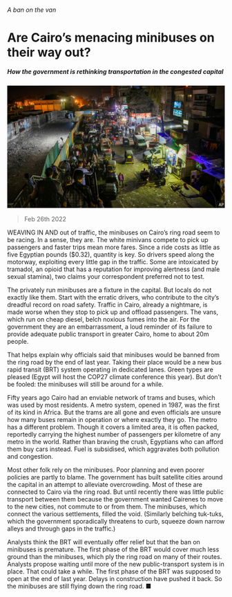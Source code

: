 ###### A ban on the van

# Are Cairo’s menacing minibuses on their way out? 

##### How the government is rethinking transportation in the congested capital 

![image](images/20220226_map503.jpg) 

> Feb 26th 2022 

WEAVING IN AND out of traffic, the minibuses on Cairo’s ring road seem to be racing. In a sense, they are. The white minivans compete to pick up passengers and faster trips mean more fares. Since a ride costs as little as five Egyptian pounds ($0.32), quantity is key. So drivers speed along the motorway, exploiting every little gap in the traffic. Some are intoxicated by tramadol, an opioid that has a reputation for improving alertness (and male sexual stamina), two claims your correspondent preferred not to test.

The privately run minibuses are a fixture in the capital. But locals do not exactly like them. Start with the erratic drivers, who contribute to the city’s dreadful record on road safety. Traffic in Cairo, already a nightmare, is made worse when they stop to pick up and offload passengers. The vans, which run on cheap diesel, belch noxious fumes into the air. For the government they are an embarrassment, a loud reminder of its failure to provide adequate public transport in greater Cairo, home to about 20m people.


That helps explain why officials said that minibuses would be banned from the ring road by the end of last year. Taking their place would be a new bus rapid transit (BRT) system operating in dedicated lanes. Green types are pleased (Egypt will host the COP27 climate conference this year). But don’t be fooled: the minibuses will still be around for a while.

Fifty years ago Cairo had an enviable network of trams and buses, which was used by most residents. A metro system, opened in 1987, was the first of its kind in Africa. But the trams are all gone and even officials are unsure how many buses remain in operation or where exactly they go. The metro has a different problem. Though it covers a limited area, it is often packed, reportedly carrying the highest number of passengers per kilometre of any metro in the world. Rather than braving the crush, Egyptians who can afford them buy cars instead. Fuel is subsidised, which aggravates both pollution and congestion.

Most other folk rely on the minibuses. Poor planning and even poorer policies are partly to blame. The government has built satellite cities around the capital in an attempt to alleviate overcrowding. Most of these are connected to Cairo via the ring road. But until recently there was little public transport between them because the government wanted Cairenes to move to the new cities, not commute to or from them. The minibuses, which connect the various settlements, filled the void. (Similarly belching tuk-tuks, which the government sporadically threatens to curb, squeeze down narrow alleys and through gaps in the traffic.)

Analysts think the BRT will eventually offer relief but that the ban on minibuses is premature. The first phase of the BRT would cover much less ground than the minibuses, which ply the ring road on many of their routes. Analysts propose waiting until more of the new public-transport system is in place. That could take a while. The first phase of the BRT was supposed to open at the end of last year. Delays in construction have pushed it back. So the minibuses are still flying down the ring road. ■

